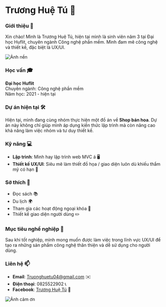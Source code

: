 # Trương Huệ Tú 🌸

### Giới thiệu 👋
Xin chào! Mình là Trương Huệ Tú, hiện tại mình là sinh viên năm 3 tại Đại học Huflit, chuyên ngành Công nghệ phần mềm. Mình đam mê công nghệ và thiết kế, đặc biệt là UX/UI.

![Ảnh nền](https://www.google.com/url?sa=i&url=https%3A%2F%2Fwww.pinterest.com%2Fpin%2F577375614746171828%2F&psig=AOvVaw0v8161COjBDf1VMiv3T8o5&ust=1730302236113000&source=images&cd=vfe&opi=89978449&ved=0CBQQjRxqFwoTCLDLyKL0s4kDFQAAAAAdAAAAABAE)


### Học vấn 🎓
**Đại học Huflit**  
Chuyên ngành: Công nghệ phần mềm  
Năm học: 2021 - hiện tại

### Dự án hiện tại 🛠️
Hiện tại, mình đang cùng nhóm thực hiện một đồ án về **Shop bán hoa**. Dự án này không chỉ giúp mình áp dụng kiến thức lập trình mà còn nâng cao khả năng làm việc nhóm và tư duy thiết kế.

### Kỹ năng 💻
- **Lập trình**: Mình hay lập trình web MVC á 🖥️
- **Thiết kế UX/UI**: Siêu mê làm thiết đồ họa / giao diện luôn dù khiếu thẩm mỹ có hạn 🎨

### Sở thích 🎉
- Đọc sách 📚
- Du lịch 🌍
- Tham gia các hoạt động ngoại khóa 🎈
- Thiết kế giao diện người dùng ✏️

### Mục tiêu nghề nghiệp 🎯
Sau khi tốt nghiệp, mình mong muốn được làm việc trong lĩnh vực UX/UI để tạo ra những sản phẩm công nghệ thân thiện và dễ sử dụng cho người dùng.

### Liên hệ 📫
- **Email**: Truonghuetu04@gmail.com ✉️
- **Điện thoại**: 0825522902 📞
- **Facebook**: [Trương Huệ Tú](link) 📘

![Ảnh cảm ơn](https://www.google.com/url?sa=i&url=https%3A%2F%2Fnhuhoaphat.com%2F999-hinh-anh-loi-cam-on-chan-thanh-xuat-phat-tu-trai-tim%2F&psig=AOvVaw0gnvLWte8G-W6E-YTOrrOx&ust=1730301803090000&source=images&cd=vfe&opi=89978449&ved=0CBMQjRxqFwoTCOitptXys4kDFQAAAAAdAAAAABAE)
